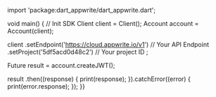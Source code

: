 import 'package:dart_appwrite/dart_appwrite.dart';

void main() { // Init SDK
  Client client = Client();
  Account account = Account(client);

  client
    .setEndpoint('https://cloud.appwrite.io/v1') // Your API Endpoint
    .setProject('5df5acd0d48c2') // Your project ID
  ;

  Future result = account.createJWT();

  result
    .then((response) {
      print(response);
    }).catchError((error) {
      print(error.response);
  });
}}